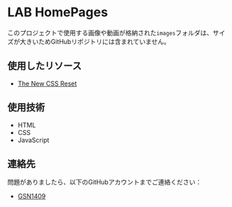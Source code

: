 # LAB HomePages
このプロジェクトで使用する画像や動画が格納された`images`フォルダは、サイズが大きいためGitHubリポジトリには含まれていません。

## 使用したリソース
- [The New CSS Reset](https://github.com/elad2412/the-new-css-reset)

## 使用技術
- HTML
- CSS
- JavaScript

## 連絡先
問題がありましたら、以下のGitHubアカウントまでご連絡ください：  
- [GSN1409](https://github.com/saku0914no)
